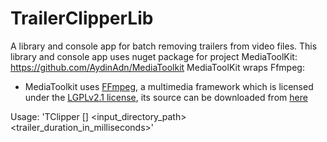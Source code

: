 # TrailerClipperLib
A library and console app for batch removing trailers from video files.
This library and console app uses nuget package for project MediaToolKit: https://github.com/AydinAdn/MediaToolkit
MediaToolKit wraps Ffmpeg: 
- MediaToolkit uses [FFmpeg](http://ffmpeg.org), a multimedia framework which is licensed under the [LGPLv2.1 license](http://www.gnu.org/licenses/old-licenses/lgpl-2.1.html), its source can be downloaded from [here](https://github.com/AydinAdn/MediaToolkit/tree/master/FFMpeg%20src)

Usage: 'TClipper [<options>] <input_directory_path> <trailer_duration_in_milliseconds>'
